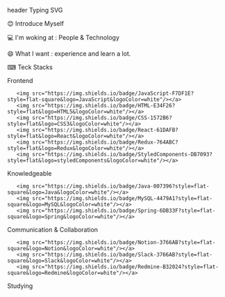 
header Typing SVG

😊 Introduce Myself

💻 I'm woking at : People & Technology

😄 What I want : experience and learn a lot.

⌨ Teck Stacks

Frontend

       <img src="https://img.shields.io/badge/JavaScript-F7DF1E?style=flat-square&logo=JavaScript&logoColor=white"/></a>
       <img src="https://img.shields.io/badge/HTML-E34F26?style=flat&logo=HTML5&logoColor=white"/></a>
       <img src="https://img.shields.io/badge/CSS-1572B6?style=flat&logo=CSS3&logoColor=white"/></a>
       <img src="https://img.shields.io/badge/React-61DAFB?style=flat&logo=React&logoColor=white"/></a>
       <img src="https://img.shields.io/badge/Redux-764ABC?style=flat&logo=Redux&logoColor=white"/></a>
       <img src="https://img.shields.io/badge/StyledComponents-DB7093?style=flat&logo=styledComponents&logoColor=white"/></a>

       

Knowledgeable

       <img src="https://img.shields.io/badge/Java-007396?style=flat-square&logo=Java&logoColor=white"/></a>
       <img src="https://img.shields.io/badge/MySQL-4479A1?style=flat-square&logo=MySQL&logoColor=white"/></a>
       <img src="https://img.shields.io/badge/Spring-6DB33F?style=flat-square&logo=Spring&logoColor=white"/></a>
 

Communication & Collaboration

       <img src="https://img.shields.io/badge/Notion-3766AB?style=flat-square&logo=Notion&logoColor=white"/></a>
       <img src="https://img.shields.io/badge/Slack-3766AB?style=flat-square&logo=Slack&logoColor=white"/></a>
       <img src="https://img.shields.io/badge/Redmine-B32024?style=flat-square&logo=Redmine&logoColor=white"/></a>


Studying

